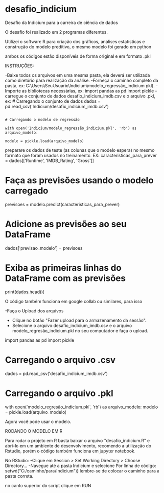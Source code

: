 # desafio_indicium
Desafio da Indicium para a carreira de ciência de dados


O desafio foi realizado em 2 programas diferentes.

Utilizei o software R para criação dos gráficos, análises estatísticas e construção do modelo preditivo, o mesmo modelo foi gerado em python

ambos os códigos estão disponíveis de forma original e em formato .pkl

INSTRUÇÕES:

-Baixe todos os arquivos em uma mesma pasta, ela deverá ser utilizada como diretório para realização da análise.
-Forneça o caminho completo da pasta, ex: C:\\Users\\SeuUsuario\\Indicium\\modelo_regressão_indicium.pkl).
-Importe as bibliotecas necessárias, ex: import pandas as pd
                                        import pickle 
-carregue o conjunto de dados desafio_indicium_imdb.csv e o arquivo .pkl, ex: # Carregando o conjunto de dados
                                                                               dados = pd.read_csv('Indicium/desafio_indicium_imdb.csv')

                                                                              # Carregando o modelo de regressão
                                                                              with open('Indicium/modelo_regressão_indicium.pkl', 'rb') as arquivo_modelo:
                                                                              modelo = pickle.load(arquivo_modelo)                                        



preparare os dados de teste (as colunas que o modelo espera) no mesmo formato que foram usados no treinamento.
EX:
caracteristicas_para_prever = dados[['Runtime', 'IMDB_Rating', 'Gross']]
# Faça as previsões usando o modelo carregado
previsoes = modelo.predict(caracteristicas_para_prever)
# Adicione as previsões ao seu DataFrame
dados['previsao_modelo'] = previsoes
# Exiba as primeiras linhas do DataFrame com as previsões
print(dados.head())

O código também funciona em google collab ou similares, para isso 

-Faça o Upload dos arquivos
   - Clique no botão "Fazer upload para o armazenamento da sessão".
   - Selecione o arquivo desafio_indicium_imdb.csv e o arquivo modelo_regresão_indicium.pkl no seu computador e faça o upload.

import pandas as pd
import pickle

# Carregando o arquivo .csv
dados = pd.read_csv('desafio_indicium_imdb.csv')
# Carregando o arquivo .pkl
with open('modelo_regresão_indicium.pkl', 'rb') as arquivo_modelo:
    modelo = pickle.load(arquivo_modelo)

Agora você pode usar o modelo.


RODANDO O MODELO EM R

Para rodar o projeto em R basta baixar o arquivo "desafio_indicium.R" e abri-lo em um ambiente de desenvolvimento, recomendo a utilização do Rstudio, porém o código também funciona em jupyter notebook.

No RStudio:
  -Clique em Session > Set Working Directory > Choose Directory...
  -Navegue até a pasta Indicium e selecione
Por linha de código: setwd("C:/caminho/para/Indicium")) lembre-se de colocar o caminho para a pasta correta.

no canto superior do script clique em RUN
  
  
